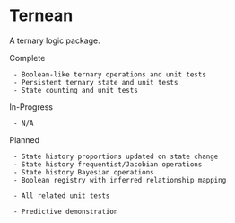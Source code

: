 # Ternean

A ternary logic package.

Complete

     - Boolean-like ternary operations and unit tests  
     - Persistent ternary state and unit tests
     - State counting and unit tests

In-Progress

     - N/A

Planned

     - State history proportions updated on state change
     - State history frequentist/Jacobian operations 
     - State history Bayesian operations
     - Boolean registry with inferred relationship mapping

     - All related unit tests

     - Predictive demonstration
